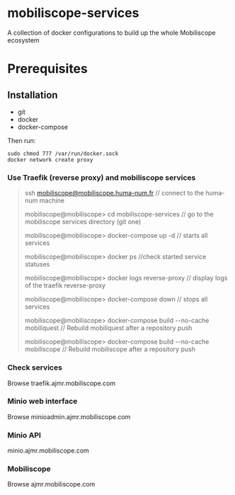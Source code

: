 # mobiliscope-services
A collection of docker configurations to build up the whole Mobiliscope ecosystem

# Prerequisites
## Installation
- git
- docker
- docker-compose

Then run:
```
sudo chmod 777 /var/run/docker.sock
docker network create proxy
```
### Use Traefik (reverse proxy) and mobiliscope services
> ssh mobiliscope@mobiliscope.huma-num.fr  // connect to the huma-num machine
> 
> mobiliscope@mobiliscope> cd mobiliscope-services // go to the mobiliscope services directory (git one)
> 
> mobiliscope@mobiliscope> docker-compose up -d // starts all services
> 
> mobiliscope@mobiliscope> docker ps //check started service statuses
> 
> mobiliscope@mobiliscope> docker logs reverse-proxy // display logs of the traefik reverse-proxy
> 
> mobiliscope@mobiliscope> docker-compose down // stops all services
> 
> mobiliscope@mobiliscope> docker-compose build --no-cache mobiliquest // Rebuild mobiliquest after a repository push
> 
> mobiliscope@mobiliscope> docker-compose build --no-cache mobiliscope // Rebuild mobiliscope after a repository push

### Check services
Browse traefik.ajmr.mobiliscope.com

### Minio web interface
Browse minioadmin.ajmr.mobiliscope.com

### Minio API
minio.ajmr.mobiliscope.com

### Mobiliscope
Browse ajmr.mobiliscope.com

